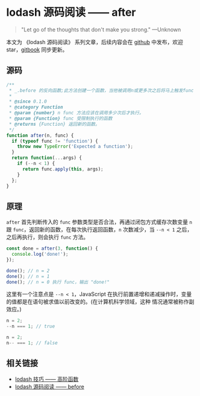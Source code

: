 # lodash 源码阅读 —— after

> "Let go of the thoughts that don't make you strong." —Unknown

本文为 《lodash 源码阅读》 系列文章，后续内容会在 [github](https://github.com/gu-xionghong/lodash-analysis) 中发布，欢迎 star，[gitbook](https://gu-xionghong.gitbook.io/lodash-analysis/) 同步更新。

## 源码

```js
/**
 * _.before 的反向函数;此方法创建一个函数，当他被调用n或更多次之后将马上触发func
 *
 * @since 0.1.0
 * @category Function
 * @param {number} n func 方法应该在调用多少次后才执行。
 * @param {Function} func 受限制执行的函数
 * @returns {Function} 返回新的函数。
 */
function after(n, func) {
  if (typeof func != 'function') {
    throw new TypeError('Expected a function');
  }
  return function(...args) {
    if (--n < 1) {
      return func.apply(this, args);
    }
  };
}
```

## 原理

`after` 首先判断传入的 `func` 参数类型是否合法，再通过闭包方式缓存次数变量 `n` 跟 `func`，返回新的函数，在每次执行返回函数，`n` 次数减少，当 `--n < 1` 之后，之后再执行，则会执行 `func` 方法。

```js
const done = after(3, function() {
  console.log('done!');
});

done(); // n = 2
done(); // n = 1
done(); // n = 0 执行 func，输出 "done!"
```

这里有一个注意点是 `--n < 1`，JavaScript 在执行前置递增和递减操作时，变量的值都是在语句被求值以前改变的。(在计算机科学领域，这种 情况通常被称作副效应。)

```js
n = 2;
--n === 1; // true

n = 2;
n-- === 1; // false
```

## 相关链接

- [lodash 技巧 —— 高阶函数](../Tips/higherOrderFunction.md)
- [lodash 源码阅读 —— before](../Function/before.md)
